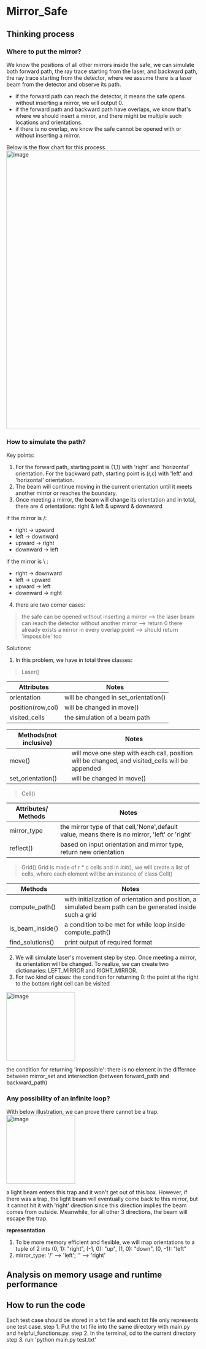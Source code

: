 # Mirror_Safe
## Thinking process
### Where to put the mirror?
We know the positions of all other mirrors inside the safe, we can simulate both forward path, the ray trace starting from the laser, and backward path,  the ray trace starting from the detector, where we assume there is a laser beam from the detector and observe its path.

- if the forward path can reach the detector, it means the safe opens without inserting a mirror, we will output 0.
- if the forward path and backward path have overlaps, we know that's where we should insert a mirror, and there might be multiple such locations and orientations.
- if there is no overlap, we know the safe cannot be opened with or without inserting a mirror.

Below is the flow chart for this process.
<img width="726" alt="image" src="https://user-images.githubusercontent.com/77568908/168853057-d77b41f6-f556-49bc-8aca-b5af63398cf7.png">

### How to simulate the path?
Key points:

1. For the forward path, starting point is (1,1) with 'right' and 'horizontal' orientation. For the backward path, starting point is (r,c) with 'left' and 'horizontal' orientation.
2. The beam will continue moving in the current orientation until it meets another mirror or reaches the boundary. 
3. Once meeting a mirror, the beam will change its orientation and in total, there are 4 orientations: right & left & upward & downward

if the mirror is /:
- right -> upward
- left -> downward
- upward -> right
- downward -> left

if the mirror is \ :
- right -> downward
- left -> upward
- upward -> left
- downward -> right

4. there are two corner cases:
> the safe can be opened without inserting a mirror --> the laser beam can reach the detector without another mirror --> return 0
> there already exists a mirror in every overlap point --> should return 'impossible' too

Solutions:

1. In this problem, we have in total three classes:
> Laser()

| Attributes        | Notes                                |
|-------------------|--------------------------------------|
| orientation       | will be changed in set_orientation() |
| position(row,col) | will be changed in move()            |
| visited_cells     | the simulation of a beam path        |

| Methods(not inclusive) | Notes                                                                                           |
|------------------------|-------------------------------------------------------------------------------------------------|
| move()                 | will move one step with each call, position will be changed, and visited_cells will be appended |
| set_orientation()      | will be changed in move()                                                                       |

> Cell()

| Attributes/ Methods | Notes                                                                                          |
|---------------------|------------------------------------------------------------------------------------------------|
| mirror_type         | the mirror type of that cell,'None',default value, means there is no mirror, 'left' or 'right' |
| reflect()           | based on input orientation and mirror type, return new orientation                             |

> Grid()
Grid is made of r * c cells and in _init_(), we will create a list of cells, where each element will be an instance of class Cell()

| Methods          | Notes                                                                                                      |
|------------------|------------------------------------------------------------------------------------------------------------|
| compute_path()   | with initialization of orientation and position, a simulated beam path can be generated inside such a grid |
| is_beam_inside() | a condition to be met for while loop inside compute_path()                                                 |
| find_solutions() | print output of required format                                                                            |

2. We will simulate laser's movement step by step. Once meeting a mirror, its orientation will be changed. To realize, we can create two dictionaries: LEFT_MIRROR and RIGHT_MIRROR.
3. For two kind of cases:
the condition for returning 0: the point at the right to the bottom right cell can be visited
<img width="179" alt="image" src="https://user-images.githubusercontent.com/77568908/168867005-86400215-4e5a-4f20-ba94-a1020346a387.png">

the condition for returning 'impossible': there is no element in the differnce between mirror_set and intersection (between forward_path and backward_path) 

### Any possibility of an infinite loop?
With below illustration, we can prove there cannot be a trap.
<img width="179" alt="image" src="https://user-images.githubusercontent.com/77568908/168870462-89958adf-a835-4131-9d99-b2aa06484d4d.png">

a light beam enters this trap and it won't get out of this box. However, if there was a trap, the light beam will eventually come back to this mirror, but it cannot hit it with 'right' direction since this direction implies the beam comes from outside. Meanwhile, for all other 3 directions, the beam will escape the trap.

**representation**
1. To be more memory efficient and flexible, we will map orientations to a tuple of 2 ints
    (0, 1): "right",
    (-1, 0): "up",
    (1, 0): "down",
    (0, -1): "left"
2. mirror_type: '/' --> 'left'; '\' --> 'right'

## Analysis on memory usage and runtime performance

## How to run the code
Each test case should be stored in a txt file and each txt file only represents one test case.
step 1. Put the txt file into the same directory with main.py and helpful_functions.py.
step 2. In the terminal, cd to the current directory
step 3. run 'python main.py test.txt'
